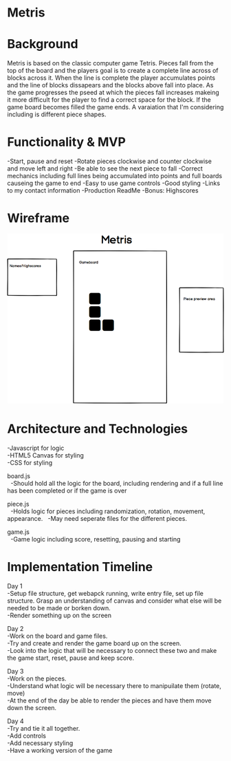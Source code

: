 # Metris

# Background 

Metris is based on the classic computer game Tetris. Pieces fall from the top of the board and the players goal is to create a complete line across of blocks across it. When the line is complete the player accumulates points and the line of blocks dissapears and the blocks above fall into place. As the game progresses the pseed at which the pieces fall increases makeing it more difficult for the player to find a correct space for the block. If the game board becomes filled the game ends. A varaiation that I'm considering including is different piece shapes.

# Functionality & MVP

-Start, pause and reset
-Rotate pieces clockwise and counter clockwise and move left and right
-Be able to see the next piece to fall
-Correct mechanics including full lines being accumulated into points and full boards causeing the game to end
-Easy to use game controls
-Good styling
-Links to my contact information
-Production ReadMe
-Bonus: Highscores

# Wireframe

 ![alt text](https://github.com/mszekalski/Metris/blob/master/Metris.png)
 
# Architecture and Technologies 

  -Javascript for logic <br />
  -HTML5 Canvas for styling <br />
  -CSS for styling <br />
  
  board.js <br />
   -Should hold all the logic for the board, including rendering and if a full line has been completed or if the game is over
   
  piece.js <br /> 
   -Holds logic for pieces including randomization, rotation, movement, appearance.  
   -May need seperate files for the different pieces.  
   
  game.js <br />
   -Game logic including score, resetting, pausing and starting <br />

# Implementation Timeline
  Day 1 <br />
   -Setup file structure, get webapck running, write entry file, set up file structure. Grasp an understanding of canvas  and consider what else will be needed to be made or borken down. <br />
   -Render something up on the screen <br />
  
  Day 2 <br />
  -Work on the board and game files.  <br />
  -Try and create and render the game board up on the screen. <br />
  -Look into the logic that will be necessary to connect these two and make the game start, reset, pause and keep score. <br />
  
  Day 3 <br />
  -Work on the pieces.  <br />
  -Understand what logic will be necessary there to manipuilate them (rotate, move) <br />
  -At the end of the day be able to render the pieces and have them move down the screen. <br />
  
  Day 4 <br />
  -Try and tie it all together. <br />
  -Add controls <br />
  -Add necessary styling <br />
  -Have a working version of the game <br />
